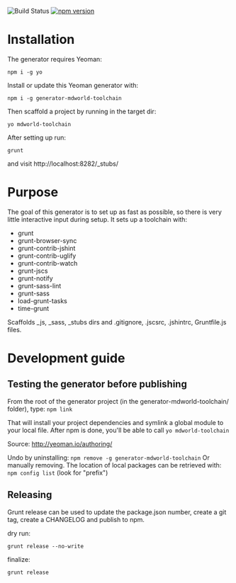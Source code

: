 ![Build Status](https://travis-ci.org/mdvanes/generator-mdworld-toolchain.svg?branch=master) [![npm version](https://badge.fury.io/js/generator-mdworld-toolchain.svg)](https://badge.fury.io/js/generator-mdworld-toolchain)

# Installation

The generator requires Yeoman:

```
npm i -g yo
```

Install or update this Yeoman generator with:

```
npm i -g generator-mdworld-toolchain
```

Then scaffold a project by running in the target dir:

```
yo mdworld-toolchain
```

After setting up run:

```
grunt
```

and visit http://localhost:8282/_stubs/

# Purpose

The goal of this generator is to set up as fast as possible, so there is very little interactive input during setup. It sets up a toolchain with:

* grunt
* grunt-browser-sync
* grunt-contrib-jshint
* grunt-contrib-uglify
* grunt-contrib-watch
* grunt-jscs
* grunt-notify
* grunt-sass-lint
* grunt-sass
* load-grunt-tasks
* time-grunt

Scaffolds \_js, \_sass, \_stubs dirs and .gitignore, .jscsrc, .jshintrc, Gruntfile.js files.


# Development guide

## Testing the generator before publishing

From the root of the generator project (in the generator-mdworld-toolchain/ folder), type: ```npm link```

That will install your project dependencies and symlink a global module to your local file. After npm is done, 
you'll be able to call ```yo mdworld-toolchain``` 

Source: http://yeoman.io/authoring/

Undo by uninstalling: ```npm remove -g generator-mdworld-toolchain``` Or manually removing. The location of local 
packages can be retrieved with: ```npm config list``` (look for "prefix")

## Releasing

Grunt release can be used to update the package.json number, create a git tag, create a CHANGELOG and publish to npm. 

dry run:

```grunt release --no-write```

finalize:

```grunt release```
 
